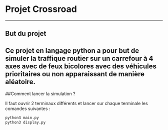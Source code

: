 # **Projet Crossroad**
---
## **But du projet**

Ce projet en langage python a pour but de simuler la traffique routier sur un carrefour à 4 axes avec de feux bicolores avec des véhicules prioritaires ou non apparaissant de manière aléatoire.
---
##Comment lancer la simulation ?

Il faut ouvrir 2 terminaux différents et lancer sur chaque terminale les comandes suivantes :
```bash
python3 main.py
python3 display.py
```
